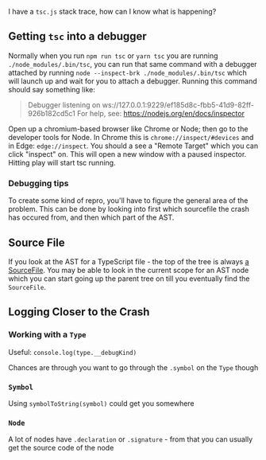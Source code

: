 I have a `tsc.js` stack trace, how can I know what is happening?

## Getting `tsc` into a debugger

Normally when you run `npm run tsc` or `yarn tsc` you are running `./node_modules/.bin/tsc`, you can run that same command with 
a debugger attached by running `node --inspect-brk ./node_modules/.bin/tsc` which will launch up and wait for you to attach a debugger.
Running this command should say something like:

> Debugger listening on ws://127.0.0.1:9229/ef185d8c-fbb5-41d9-82ff-926b182cd5c1
> For help, see: https://nodejs.org/en/docs/inspector

Open up a chromium-based browser like Chrome or Node; then go to the developer tools for Node. In Chrome this is `chrome://inspect/#devices`
and in Edge: `edge://inspect`. You should a see a "Remote Target" which you can click "inspect" on. This will open a new window with a paused inspector. Hitting play will start tsc running.

### Debugging tips

To create some kind of repro, you'll have to figure the general area of the problem. This can be done by looking into first which sourcefile the crash has occured from, and then which part of the AST. 

## Source File

If you look at the AST for a TypeScript file - the top of the tree is always [a SourceFile](https://ts-ast-viewer.com/#code/JYWwDg9gTgLgBAbzgQTgXzgMyhEcBEAdAPSYQT4DcAUAKYAekscAxhAHYDO8ARgIZQ4AXjgAKADYQA5lNpQAXCgCUwgHxwADDSA). You may be able to look in the current scope for an AST node which you can start going up the parent tree on till you eventually find the `SourceFile`.

## Logging Closer to the Crash

### Working with a `Type`

Useful: `console.log(type.__debugKind)`

Chances are through you want to go through the `.symbol`  on the `Type` though

### `Symbol`

Using `symbolToString(symbol)` could get you somewhere

### `Node`

A lot of nodes have `.declaration` or `.signature` - from that you can usually get the source code of the node
